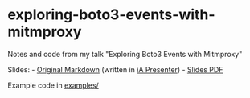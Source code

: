 # exploring-boto3-events-with-mitmproxy
Notes and code from my talk "Exploring Boto3 Events with Mitmproxy"

Slides:
    - [Original Markdown](slides/exploring-boto3-events-with-mitmproxy.iapresenter/text.md) (written in [iA Presenter](https://ia.net/presenter))
    - [Slides PDF](slides/exploring-boto3-events-with-mitmproxy.pdf)


Example code in [examples/](examples/)
